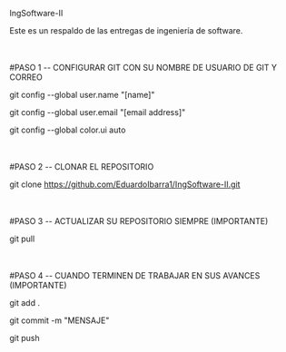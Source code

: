 IngSoftware-II

Este es un respaldo de las entregas de ingeniería de software.



<br><br>#PASO 1 -- CONFIGURAR GIT CON SU NOMBRE DE USUARIO DE GIT Y CORREO

git config --global user.name "[name]"

git config --global user.email "[email address]"

git config --global color.ui auto





<br><br>#PASO 2 -- CLONAR EL REPOSITORIO 

git clone https://github.com/EduardoIbarra1/IngSoftware-II.git





<br><br>#PASO 3 -- ACTUALIZAR SU REPOSITORIO SIEMPRE (IMPORTANTE) 

git pull





<br><br>#PASO 4 -- CUANDO TERMINEN DE TRABAJAR EN SUS AVANCES (IMPORTANTE) 

git add .

git commit -m "MENSAJE"

git push

